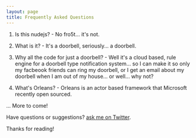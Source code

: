 ```yaml
---
layout: page
title: Frequently Asked Questions
---
```


1. Is this nudejs? - No fro5t... it's not.  

2. What is it? - It's a doorbell, seriously... a doorbell.  

3. Why all the code for just a doorbell? - Well it's a cloud based, rule engine for a doorbell type notification system... so I can make it so only my facbeook friends can ring my doorbell, or I get an email about my doorbell when I am out of my house... or well... why not?  

4. What's Orleans? - Orleans is an actor based framework that Microsoft recently open sourced.  

... More to come!   

Have questions or suggestions? [ask me on Twitter](https://twitter.com/MikeDoesCode).

Thanks for reading!